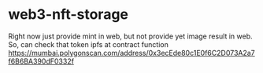# web3-nft-storage

Right now just provide mint in web, but not provide yet image result in web.
So, can check that token ipfs at contract function https://mumbai.polygonscan.com/address/0x3ecEde80c1E0f6C2D073A2a7f6B6BA390dF0332f
